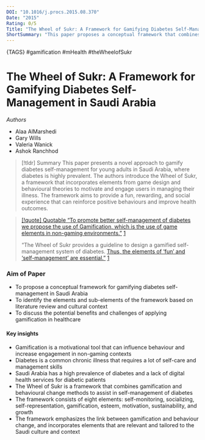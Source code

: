 ```yaml
---
DOI: "10.1016/j.procs.2015.08.370"
Date: "2015"
Rating: 0/5
Title: "The Wheel of Sukr: A Framework for Gamifying Diabetes Self-Management in Saudi Arabia"
ShortSummary: "This paper proposes a conceptual framework that combines gamification and behavioural change methods to help young adults with diabetes in Saudi Arabia to self-manage their condition and improve their health outcomes."
---
```

{TAGS} #gamification #mHealth #theWheelofSukr 

# The Wheel of Sukr: A Framework for Gamifying Diabetes Self-Management in Saudi Arabia

_Authors_

- Alaa AlMarshedi
- Gary Wills
- Valeria Wanick
- Ashok Ranchhod

> [!tldr] Summary This paper presents a novel approach to gamify diabetes self-management for young adults in Saudi Arabia, where diabetes is highly prevalent. The authors introduce the Wheel of Sukr, a framework that incorporates elements from game design and behavioural theories to motivate and engage users in managing their illness. The framework aims to provide a fun, rewarding, and social experience that can reinforce positive behaviours and improve health outcomes.

> [[!quote] Quotable “To promote better self-management of diabetes we propose the use of Gamification, which is the use of game elements in non-gaming environments.”](https://help.obsidian.md/Plugins/Templates) [1](https://help.obsidian.md/Plugins/Templates)
> 
> “The Wheel of Sukr provides a guideline to design a gamified self-management system of diabetes. [Thus, the elements of ‘fun’ and ‘self-management’ are essential.”](https://help.obsidian.md/Plugins/Templates) [1](https://help.obsidian.md/Plugins/Templates)

### Aim of Paper

- To propose a conceptual framework for gamifying diabetes self-management in Saudi Arabia
- To identify the elements and sub-elements of the framework based on literature review and cultural context
- To discuss the potential benefits and challenges of applying gamification in healthcare

#### Key insights

- Gamification is a motivational tool that can influence behaviour and increase engagement in non-gaming contexts
- Diabetes is a common chronic illness that requires a lot of self-care and management skills
- Saudi Arabia has a high prevalence of diabetes and a lack of digital health services for diabetic patients
- The Wheel of Sukr is a framework that combines gamification and behavioural change methods to assist in self-management of diabetes
- The framework consists of eight elements: self-monitoring, socializing, self-representation, gamification, esteem, motivation, sustainability, and growth
- The framework emphasizes the link between gamification and behaviour change, and incorporates elements that are relevant and tailored to the Saudi culture and context
